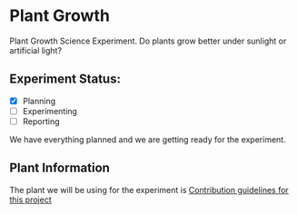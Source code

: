 # Plant Growth
Plant Growth Science Experiment. Do plants grow better under sunlight or artificial light?

## Experiment Status:

- [x] Planning
- [ ] Experimenting
- [ ] Reporting

We have everything planned and we are getting ready for the experiment.

## Plant Information

The plant we will be using for the experiment is [Contribution guidelines for this project](docs/CONTRIBUTING.md)
